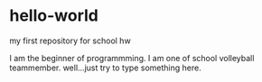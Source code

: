 # hello-world
my first repository for school hw

I am the beginner of programmming.
I am one of school volleyball teammember.
well...just try to type something here.
